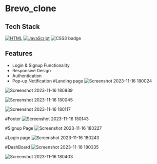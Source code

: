 # Brevo_clone

## Tech Stack
[![HTML](https://img.shields.io/badge/HTML-%23E34F26.svg?style=for-the-badge&logo=html5&logoColor=white)](https://developer.mozilla.org/en-US/docs/Web/HTML)
[![JavaScript](https://img.shields.io/badge/JavaScript-%23F7DF1E.svg?style=for-the-badge&logo=javascript&logoColor=black)](https://developer.mozilla.org/en-US/docs/Web/JavaScript)
<img src="https://img.shields.io/badge/CSS3-%231572B6.svg?style=for-the-badge&logo=css3&logoColor=white" alt="CSS3 badge">



## Features

- Login & Signup Functionality
- Responsive Design
- Authentication
- Pop-up Notification
#Landing page 
![Screenshot 2023-11-16 180024](https://github.com/aman2282003/Brevo_clone/assets/131010086/1d9b7fba-1bf9-4b3d-886d-8a0951021b41)

![Screenshot 2023-11-16 180839](https://github.com/aman2282003/Brevo_clone/assets/131010086/06edc588-a4f4-4009-80f0-b379c56ce271)

![Screenshot 2023-11-16 180045](https://github.com/aman2282003/Brevo_clone/assets/131010086/61d87a41-c787-4cbd-8318-186c0dab9e0e)


![Screenshot 2023-11-16 180117](https://github.com/aman2282003/Brevo_clone/assets/131010086/69372fe6-9517-44f9-98e8-ba8022a6f42f)


#Footer
![Screenshot 2023-11-16 180143](https://github.com/aman2282003/Brevo_clone/assets/131010086/f95ca88f-6ef7-4c2b-9f0c-1f02b296639c)

#Signup Page
![Screenshot 2023-11-16 180227](https://github.com/aman2282003/Brevo_clone/assets/131010086/d363f09c-7d52-4d19-be44-03ed0ebf6adb)

#Login page
![Screenshot 2023-11-16 180243](https://github.com/aman2282003/Brevo_clone/assets/131010086/a850f2c6-efe5-4595-a3ec-e3824ea1bc76)

#DashBoard
![Screenshot 2023-11-16 180335](https://github.com/aman2282003/Brevo_clone/assets/131010086/50f1cf2e-7072-4d1e-84fe-dafd461dd5d1)

![Screenshot 2023-11-16 180403](https://github.com/aman2282003/Brevo_clone/assets/131010086/af985861-fc98-4055-a5e0-65ac06bf288a)
